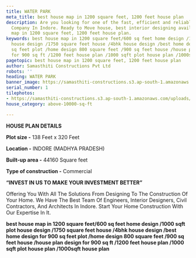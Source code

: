 ```yaml
---
title: WATER PARK
meta_title: best house map in 1200 square feet, 1200 feet house plan
description: Are you looking for one of the fast, efficient and reliable Construction
  Company In Indore. Ready to Move house, best interior designing available.best house
  map in 1200 square feet, 1200 feet house plan.
keywords: best house map in 1200 square feet/600 sq feet home design /1000 sqft plot
  house design /1750 square feet house /4bhk house design /best home design for 900
  sq feet plot /home design 800 square feet /900 sq feet house /house plan design
  for 900 sq ft /1200 feet house plan /1000 sqft plot house plan /1000sqft house plan
pagetopic: best house map in 1200 square feet, 1200 feet house plan
author: Samasthiti Constructions Pvt Ltd
robots: ''
heading: WATER PARK
banner_image: https://samasthiti-constructions.s3.ap-south-1.amazonaws.com/uploads/WATERPARK-Model_page-0001.jpg
serial_number: 1
tilephotos:
- https://samasthiti-constructions.s3.ap-south-1.amazonaws.com/uploads/WATERPARK-Model_page-0001.jpg
house_category: above-10000-sq-ft

---
```

**HOUSE PLAN DETAILS**

**Plot size -** 138 Feet x  320 Feet

**Location -** INDORE (MADHYA PRADESH)

**Built-up area -** 44160 Square feet

**Type of construction -** Commercial

**“INVEST IN US TO MAKE YOUR INVESTMENT BETTER”**

Offering You With All The Solutions From Designing To The Construction Of Your Home. We Have The Best Team Of Engineers, Interior Designers, Civil Contractors, And Architects In Indore. Start Your Home Construction With Our Expertise In It.

**best house map in 1200 square feet/600 sq feet home design /1000 sqft plot house design /1750 square feet house /4bhk house design /best home design for 900 sq feet plot /home design 800 square feet /900 sq feet house /house plan design for 900 sq ft /1200 feet house plan /1000 sqft plot house plan /1000sqft house plan**
